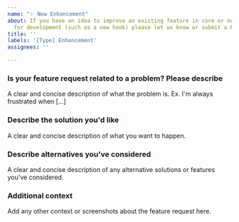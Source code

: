 ```yaml
---
name: "✨ New Enhancement"
about: If you have an idea to improve an existing feature in core or need something
  for development (such as a new hook) please let us know or submit a Pull Request!
title: ''
labels: '[Type] Enhancement'
assignees: ''

---
```


<!-- Thanks for contributing to WP Job Manager! Pick a clear title ("Improve client-side UI validation") and proceed. -->

### Is your feature request related to a problem? Please describe
A clear and concise description of what the problem is. Ex. I'm always frustrated when [...]

### Describe the solution you'd like
A clear and concise description of what you want to happen.

### Describe alternatives you've considered
A clear and concise description of any alternative solutions or features you've considered.

### Additional context
Add any other context or screenshots about the feature request here.

